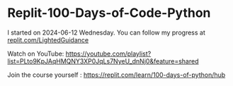 # Replit-100-Days-of-Code-Python

I started on 2024-06-12 Wednesday.
You can follow my progress at [replit.com/LightedGuidance](https://replit.com/@lightedguidance)

Watch on YouTube: https://youtube.com/playlist?list=PLto9KpJAqHMQNY3XP0JqLs7NyeU_dnNj0&feature=shared

Join the course yourself : https://replit.com/learn/100-days-of-python/hub

